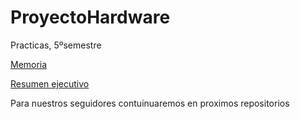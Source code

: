 # ProyectoHardware
Practicas, 5ºsemestre

[Memoria](https://docs.google.com/document/d/1xSNtcLDT8_QaK9UT04fA6OzAKEv2U6cILV34ajthANU/edit?usp=sharing)

[Resumen ejecutivo](https://docs.google.com/document/d/17F31g74t_EruIJu3Af_9ThgFw-J-p17KdCblboxLC5o/edit?usp=sharing)

Para nuestros seguidores contuinuaremos en proximos repositorios
